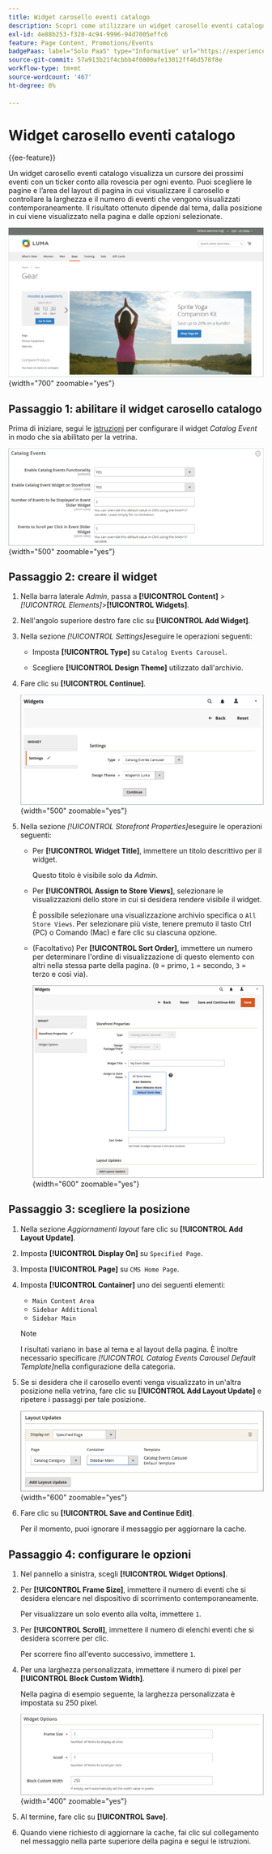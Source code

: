 ```yaml
---
title: Widget carosello eventi catalogo
description: Scopri come utilizzare un widget carosello eventi catalogo per visualizzare un cursore dei prossimi eventi su una pagina.
exl-id: 4e88b253-f320-4c94-9996-94d7005effc6
feature: Page Content, Promotions/Events
badgePaas: label="Solo PaaS" type="Informative" url="https://experienceleague.adobe.com/en/docs/commerce/user-guides/product-solutions" tooltip="Applicabile solo ai progetti Adobe Commerce on Cloud (infrastruttura PaaS gestita da Adobe) e ai progetti on-premise."
source-git-commit: 57a913b21f4cbbb4f0800afe13012ff46d578f8e
workflow-type: tm+mt
source-wordcount: '467'
ht-degree: 0%

---
```


# Widget carosello eventi catalogo

{{ee-feature}}

Un widget carosello eventi catalogo visualizza un cursore dei prossimi eventi con un ticker conto alla rovescia per ogni evento. Puoi scegliere le pagine e l’area del layout di pagina in cui visualizzare il carosello e controllare la larghezza e il numero di eventi che vengono visualizzati contemporaneamente. Il risultato ottenuto dipende dal tema, dalla posizione in cui viene visualizzato nella pagina e dalle opzioni selezionate.

![Carosello eventi nella barra laterale a sinistra](./assets/storefront-event-carousel-sidebar-gear.png){width="700" zoomable="yes"}

## Passaggio 1: abilitare il widget carosello catalogo

Prima di iniziare, segui le [istruzioni](../merchandising-promotions/event-configure.md) per configurare il widget _Catalog Event_ in modo che sia abilitato per la vetrina.

![Configurazione evento catalogo](./assets/config-catalog-catalog-events-1.png){width="500" zoomable="yes"}

## Passaggio 2: creare il widget

1. Nella barra laterale _Admin_, passa a **[!UICONTROL Content]** > _[!UICONTROL Elements]_>**[!UICONTROL Widgets]**.

1. Nell&#39;angolo superiore destro fare clic su **[!UICONTROL Add Widget]**.

1. Nella sezione _[!UICONTROL Settings]_&#x200B;eseguire le operazioni seguenti:

   - Imposta **[!UICONTROL Type]** su `Catalog Events Carousel`.

   - Scegliere **[!UICONTROL Design Theme]** utilizzato dall&#39;archivio.

1. Fare clic su **[!UICONTROL Continue]**.

   ![Impostazioni widget per un carosello eventi](./assets/widget-event-carousel-settings.png){width="500" zoomable="yes"}

1. Nella sezione _[!UICONTROL Storefront Properties]_&#x200B;eseguire le operazioni seguenti:

   - Per **[!UICONTROL Widget Title]**, immettere un titolo descrittivo per il widget.

     Questo titolo è visibile solo da _Admin_.

   - Per **[!UICONTROL Assign to Store Views]**, selezionare le visualizzazioni dello store in cui si desidera rendere visibile il widget.

     È possibile selezionare una visualizzazione archivio specifica o `All Store Views`. Per selezionare più viste, tenere premuto il tasto Ctrl (PC) o Comando (Mac) e fare clic su ciascuna opzione.

   - (Facoltativo) Per **[!UICONTROL Sort Order]**, immettere un numero per determinare l&#39;ordine di visualizzazione di questo elemento con altri nella stessa parte della pagina. (`0` = primo, `1` = secondo, `3` = terzo e così via).

     ![Proprietà vetrina widget](./assets/widget-event-carousel-storefront-properties.png){width="600" zoomable="yes"}

## Passaggio 3: scegliere la posizione

1. Nella sezione _Aggiornamenti layout_ fare clic su **[!UICONTROL Add Layout Update]**.

1. Imposta **[!UICONTROL Display On]** su `Specified Page`.

1. Imposta **[!UICONTROL Page]** su `CMS Home Page`.

1. Imposta **[!UICONTROL Container]** uno dei seguenti elementi:

   - `Main Content Area`
   - `Sidebar Additional`
   - `Sidebar Main`

   >[!NOTE]
   >
   >I risultati variano in base al tema e al layout della pagina. È inoltre necessario specificare _[!UICONTROL Catalog Events Carousel Default Template]_&#x200B;nella configurazione della categoria.

1. Se si desidera che il carosello eventi venga visualizzato in un&#39;altra posizione nella vetrina, fare clic su **[!UICONTROL Add Layout Update]** e ripetere i passaggi per tale posizione.

   ![Aggiornamenti layout](./assets/widget-event-carousel-layout-updates-catalog-category-sidebar.png){width="600" zoomable="yes"}

1. Fare clic su **[!UICONTROL Save and Continue Edit]**.

   Per il momento, puoi ignorare il messaggio per aggiornare la cache.

## Passaggio 4: configurare le opzioni

1. Nel pannello a sinistra, scegli **[!UICONTROL Widget Options]**.

1. Per **[!UICONTROL Frame Size]**, immettere il numero di eventi che si desidera elencare nel dispositivo di scorrimento contemporaneamente.

   Per visualizzare un solo evento alla volta, immettere `1`.

1. Per **[!UICONTROL Scroll]**, immettere il numero di elenchi eventi che si desidera scorrere per clic.

   Per scorrere fino all&#39;evento successivo, immettere `1`.

1. Per una larghezza personalizzata, immettere il numero di pixel per **[!UICONTROL Block Custom Width]**.

   Nella pagina di esempio seguente, la larghezza personalizzata è impostata su 250 pixel.

   ![Opzioni widget larghezza personalizzata](./assets/widget-options-custom-width.png){width="400" zoomable="yes"}

1. Al termine, fare clic su **[!UICONTROL Save]**.

1. Quando viene richiesto di aggiornare la cache, fai clic sul collegamento nel messaggio nella parte superiore della pagina e segui le istruzioni.
